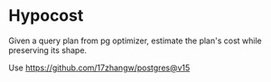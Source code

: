 # Hypocost

Given a query plan from pg optimizer, estimate the plan's cost while preserving its shape.

Use https://github.com/17zhangw/postgres@v15
